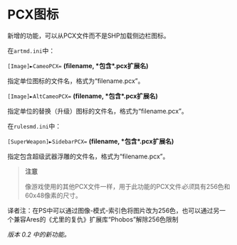 # PCX图标

新增的功能，可以从PCX文件而不是SHP加载侧边栏图标。

在`artmd.ini`中：

`[Image]►CameoPCX=` **(filename, \*包含\*.pcx扩展名)**

指定单位图标的文件名，格式为“filename.pcx”。

`[Image]►AltCameoPCX=` **(filename, \*包含\*.pcx扩展名)**

指定单位的替换（升级）图标的文件名，格式为“filename.pcx”。

在`rulesmd.ini`中：

`[SuperWeapon]►SidebarPCX=` **(filename, \*包含\*.pcx扩展名)**

指定包含超级武器浮雕的文件名，格式为“filename.pcx”。

> **注意**
>
> 像游戏使用的其他PCX文件一样，用于此功能的PCX文件*必须*具有256色和60x48像素的尺寸。

译者注：在PS中可以通过图像-模式-索引色将图片改为256色，也可以通过另一个兼容Ares的《尤里的复仇》扩展库“Phobos”解除256色限制

*版本 0.2 中的新功能。*